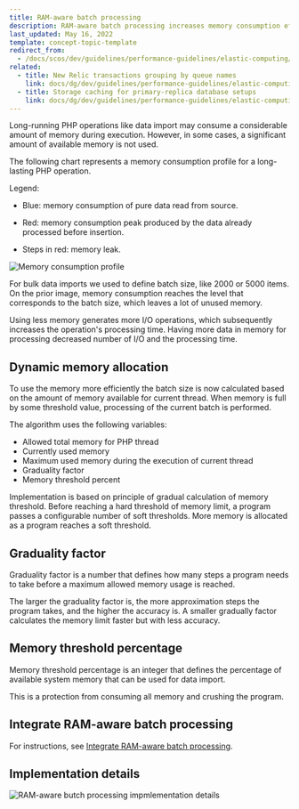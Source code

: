 ```yaml
---
title: RAM-aware batch processing
description: RAM-aware batch processing increases memory consumption efficiency for long-running operations.
last_updated: May 16, 2022
template: concept-topic-template
redirect_from:
  - /docs/scos/dev/guidelines/performance-guidelines/elastic-computing/ram-aware-batch-processing.html
related:
  - title: New Relic transactions grouping by queue names
    link: docs/dg/dev/guidelines/performance-guidelines/elastic-computing/new-relic-transaction-grouping-by-queue-names.html
  - title: Storage caching for primary-replica database setups
    link: docs/dg/dev/guidelines/performance-guidelines/elastic-computing/storage-caching-for-primary-replica-db-setups.html
---
```


Long-running PHP operations like data import may consume a considerable amount of memory during execution. However, in some cases, a significant amount of available memory is not used.

The following chart represents a memory consumption profile for a long-lasting PHP operation.

Legend:

- Blue: memory consumption of pure data read from source.

- Red: memory consumption peak produced by the data already processed before insertion.

- Steps in red: memory leak.

![Memory consumption profile](https://spryker.s3.eu-central-1.amazonaws.com/docs/scos/dev/guidelines/performance-guidelines/elastic-computing/memory-consumption-profile.png)

For bulk data imports we used to define batch size, like 2000 or 5000 items. On the prior image, memory consumption reaches the level that corresponds to the batch size, which leaves a lot of  unused memory.

Using less memory generates more I/O operations, which subsequently increases the operation's processing time. Having more data in memory for processing decreased number of I/O and the processing time.

## Dynamic memory allocation

To use the memory more efficiently the batch size is now calculated based on the amount of memory available for current thread. When memory is full by some threshold value, processing of the current batch is performed.

The algorithm uses the following variables:
- Allowed total memory for PHP thread
- Currently used memory
- Maximum used memory during the execution of current thread
- Graduality factor
- Memory threshold percent

Implementation is based on principle of gradual calculation of memory threshold. Before reaching a hard threshold of memory limit, a program passes a configurable number of soft thresholds. More memory is allocated as a program reaches a soft threshold.

## Graduality factor

Graduality factor is a number that defines how many steps a program needs to take before a maximum allowed memory usage is reached.

The larger the graduality factor is, the more approximation steps the program takes, and the higher the accuracy is. A smaller gradually factor calculates the memory limit faster but with less accuracy.

## Memory threshold percentage

Memory threshold percentage is an integer that defines the percentage of available system memory that can be used for data import.

This is a protection from consuming all memory and crushing the program.

## Integrate RAM-aware batch processing

For instructions, see [Integrate RAM-aware batch processing](/docs/dg/dev/integrate-and-configure/integrate-elastic-computing.html#integrate-ram-aware-batch-processing).

## Implementation details

![RAM-aware butch processing impmlementation details](https://confluence-connect.gliffy.net/embed/image/c0012831-d1d8-4836-abb0-fab467240363.png?utm_medium=live&utm_source=custom)
